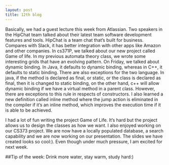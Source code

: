 ```yaml
---
layout: post
title: 12th blog
---
```


Basically, we had a guest lecture this week from Atlassian. Two speakers in the HipChat team talked about their latest team software development features and tools. HipChat is a team chat that’s built for business. Compares with Slack, it has better integration with other apps like Amazon and other companies. In cs371P, we talked about our new project called Game of life. In my previous automata theory class, we wrote some interesting grids that have an evolving pattern. On Friday, we talked about dynamic binding. In Java, it defaults to dynamic binding, whereas in C++, it defaults to static binding. There are also exceptions for the two language. In java, if the method is declared as final, or static, or the class is declared as final, then it is changed to static binding, on the other hand, c++ will allow dynamic binding if we have a virtual method in a parent class. However, there are exceptions to this rule in respects of constructors. I also learned a new definition called inline method where the jump action is eliminated in the compiler if it’s an inline method, which improves the execution time if it is able to be achieved. 

I had a lot of fun writing the project Game of Life. It’s hard but the project allows us to design the classes as how we want. I also enjoyed working on our CS373 project. We are now have a locally populated database, a search capability and we are now working on our presentation. The slides we have created looks so cool:).  Even though under much pressure, I am excited for next week. 

##Tip of the week:
Drink more water, stay warm, study hard:)
